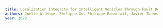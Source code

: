 ```yaml
---
title: Localization Integrity for Intelligent Vehicles Through Fault Detection and Position Error Characterization
authors: Joelle Al Hage, Philippe Xu, Philippe Bonnifait, Javier Ibanez-Guzman
year: 2022
---
```


